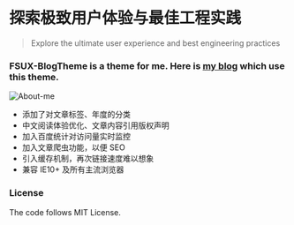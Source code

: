 # 探索极致用户体验与最佳工程实践

> Explore the ultimate user experience and best engineering practices


### FSUX-BlogTheme is a theme for me. Here is [my blog](http://fsux.me) which use this theme.


![About-me](https://i.imgur.com/dfUjGyL.jpg)


- 添加了对文章标签、年度的分类
- 中文阅读体验优化、文章内容引用版权声明
- 加入百度统计对访问量实时监控
- 加入文章爬虫功能，以便 SEO 
- 引入缓存机制，再次链接速度难以想象
- 兼容 IE10+ 及所有主流浏览器

### License

The code follows MIT License.
